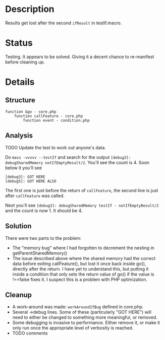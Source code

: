 # Description

Results get lost after the second `ifResult` in testIf.macro. 

# Status

Testing. It appears to be solved. Giving it a decent chance to re-manifest before cleaning up.

# Details

## Structure

    function &go - core.php
        function callFeature - core.php
            function event - condition.php
    
## Analysis

TODO Update the test to work out anyone's data.

Do `mass -vvvvv --testIf` and search for the output `[debug3]: debugSharedMemory notIfEmptyResult/2`. You'll see the count is 4. Soon below it you'll see

    [debug3]: GOT HERE                                                                                                                                                                              
    [debug5]: GOT HERE ALSO                                                                                                                                                                         

The first one is just before the return of `callFeature`, the second line is just after `callFeature` was called.

Next you'll see `[debug3]: debugSharedMemory testIf - notIfEmptyResult/2` and the count is now 1. It should be 4.

## Solution

There were two parts to the problem:

* The "memory bug" where I had forgotten to decrement the nesting in getParentSharedMemory()
* The issue described above where the shared memory had the correct data before exiting callFeature(), but lost it once back inside go(), directly after the return. I have yet to understand this, but putting it inside a condition that only sets the return value of go() if the value is !==false fixes it. I suspect this is a problem with PHP optimization.

## Cleanup

* A work-around was made: `workAroundIfBug` defined in core.php.
* Several ->debug lines. Some of these (particularly "GOT HERE") will need to either be changed to something more meaningful, or removed.
* Some debugging is invasive to performance. Either remove it, or make it only run once the appropriate level of verbosity is reached.
* TODO comments